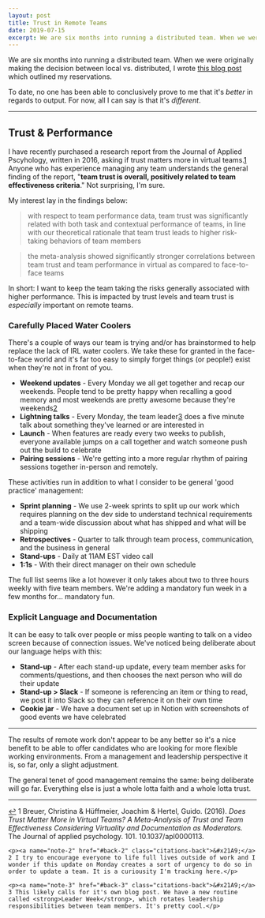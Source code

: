 ```yaml
---
layout: post
title: Trust in Remote Teams
date: 2019-07-15
excerpt: We are six months into running a distributed team. When we were originally making the decision between local vs. distributed, I wrote...
---
```


We are six months into running a distributed team. When we were originally making the decision between local vs. distributed, I wrote <a href="http://helentran.com/distributedvslocal">this blog post</a> which outlined my reservations.

To date, no one has been able to conclusively prove to me that it's _better_ in regards to output. For now, all I can say is that it's _different_.

<hr class="--small" />

## Trust & Performance

I have recently purchased a research report from the Journal of Applied Pscyhology, written in 2016, asking if trust matters more in virtual teams.<span class="cite"><a href="#note-1" name="back-1">1</a></span> Anyone who has experience managing any team understands the general finding of the report, "**team trust is overall, positively related to team effectiveness criteria**." Not surprising, I'm sure.

My interest lay in the findings below:

> with respect to team performance data, team trust was significantly related with both task and contextual performance of teams, in line with our theoretical rationale that team trust leads to higher risk-taking behaviors of team members

> the meta-analysis showed significantly stronger correlations between team trust and team performance in virtual as compared to face-to-face teams

In short: I want to keep the team taking the risks generally associated with higher performance. This is impacted by trust levels and team trust is _especially_ important on remote teams.

### Carefully Placed Water Coolers

There's a couple of ways our team is trying and/or has brainstormed to help replace the lack of IRL water coolers. We take these for granted in the face-to-face world and it's far too easy to simply forget things (or people!) exist when they're not in front of you.

- **Weekend updates** - Every Monday we all get together and recap our weekends. People tend to be pretty happy when recalling a good memory and most weekends are pretty awesome because they're weekends<span class="cite"><a href="#note-2" name="back-2">2</a></span>
- **Lightning talks** - Every Monday, the team leader<span class="cite"><a href="#note-3" name="back-3">3</a></span> does a five minute talk about something they've learned or are interested in
- **Launch** - When features are ready every two weeks to publish, everyone available jumps on a call together and watch someone push out the build to celebrate
- **Pairing sessions** - We're getting into a more regular rhythm of pairing sessions together in-person and remotely.

These activities run in addition to what I consider to be general 'good practice' management:

- **Sprint planning** - We use 2-week sprints to split up our work which requires planning on the dev side to understand technical requirements and a team-wide discussion about what has shipped and what will be shipping
- **Retrospectives** - Quarter to talk through team process, communication, and the business in general
- **Stand-ups** - Daily at 11AM EST video call
- **1:1s** - With their direct manager on their own schedule

The full list seems like a lot however it only takes about two to three hours weekly with five team members. We're adding a mandatory fun week in a few months for... mandatory fun.

### Explicit Language and Documentation

It can be easy to talk over people or miss people wanting to talk on a video screen because of connection issues. We've noticed being deliberate about our language helps with this:

- **Stand-up** - After each stand-up update, every team member asks for comments/questions, and then chooses the next person who will do their update
- **Stand-up > Slack** - If someone is referencing an item or thing to read, we post it into Slack so they can reference it on their own time
- **Cookie jar** - We have a document set up in Notion with screenshots of good events we have celebrated

<hr class="--small">

The results of remote work don't appear to be any better so it's a nice benefit to be able to offer candidates who are looking for more flexible working environments. From a management and leadership perspective it is, so far, only a slight adjustment.

The general tenet of good management remains the same: being deliberate will go far. Everything else is just a whole lotta faith and a whole lotta trust.

<hr class="--end">

<div class="citations">
    <p><a name="note-1" href="#back-1" class="citations-back">&#x21A9;</a> 1 Breuer, Christina & Hüffmeier, Joachim & Hertel, Guido. (2016). <em>Does Trust Matter More in Virtual Teams? A Meta-Analysis of Trust and Team Effectiveness Considering Virtuality and Documentation as Moderators.</em> The Journal of applied psychology. 101. 10.1037/apl0000113.</p>

    <p><a name="note-2" href="#back-2" class="citations-back">&#x21A9;</a> 2 I try to encourage everyone to life full lives outside of work and I wonder if this update on Monday creates a sort of urgency to do so in order to update a team. It is a curiousity I'm tracking here.</p>

    <p><a name="note-3" href="#back-3" class="citations-back">&#x21A9;</a> 3 This likely calls for it's own blog post. We have a new routine called <strong>Leader Week</strong>, which rotates leadership responsibilities between team members. It's pretty cool.</p>
</div>